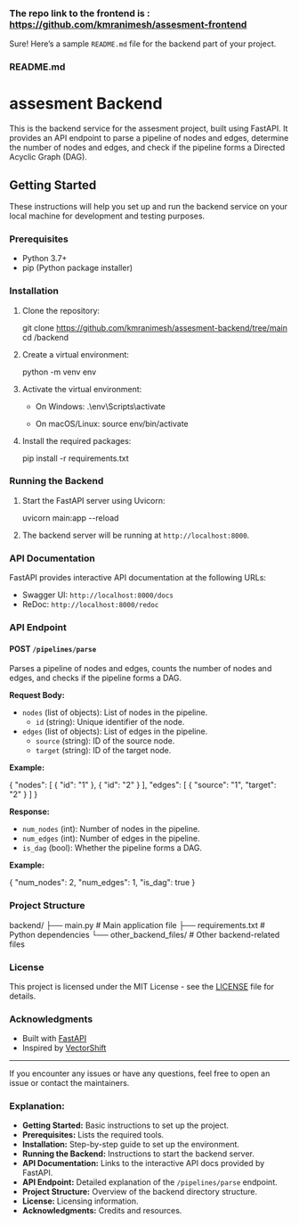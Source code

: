 ### The repo link to the frontend is : https://github.com/kmranimesh/assesment-frontend

Sure! Here’s a sample `README.md` file for the backend part of your project.

### **README.md**

# assesment Backend

This is the backend service for the assesment project, built using FastAPI. It provides an API endpoint to parse a pipeline of nodes and edges, determine the number of nodes and edges, and check if the pipeline forms a Directed Acyclic Graph (DAG).

## Getting Started

These instructions will help you set up and run the backend service on your local machine for development and testing purposes.

### Prerequisites

- Python 3.7+
- pip (Python package installer)

### Installation

1. Clone the repository:

   git clone <https://github.com/kmranimesh/assesment-backend/tree/main>
   cd <assesment>/backend

2. Create a virtual environment:

   python -m venv env

3. Activate the virtual environment:

   - On Windows:
     .\env\Scripts\activate

   - On macOS/Linux:
     source env/bin/activate

4. Install the required packages:

   pip install -r requirements.txt

### Running the Backend

1. Start the FastAPI server using Uvicorn:

   uvicorn main:app --reload

2. The backend server will be running at `http://localhost:8000`.

### API Documentation

FastAPI provides interactive API documentation at the following URLs:

- Swagger UI: `http://localhost:8000/docs`
- ReDoc: `http://localhost:8000/redoc`

### API Endpoint

#### POST `/pipelines/parse`

Parses a pipeline of nodes and edges, counts the number of nodes and edges, and checks if the pipeline forms a DAG.

**Request Body:**

- `nodes` (list of objects): List of nodes in the pipeline.
  - `id` (string): Unique identifier of the node.
- `edges` (list of objects): List of edges in the pipeline.
  - `source` (string): ID of the source node.
  - `target` (string): ID of the target node.

**Example:**

{
  "nodes": [
    { "id": "1" },
    { "id": "2" }
  ],
  "edges": [
    { "source": "1", "target": "2" }
  ]
}

**Response:**

- `num_nodes` (int): Number of nodes in the pipeline.
- `num_edges` (int): Number of edges in the pipeline.
- `is_dag` (bool): Whether the pipeline forms a DAG.

**Example:**

{
  "num_nodes": 2,
  "num_edges": 1,
  "is_dag": true
}

### Project Structure


backend/
├── main.py               # Main application file
├── requirements.txt      # Python dependencies
└── other_backend_files/  # Other backend-related files

### License

This project is licensed under the MIT License - see the [LICENSE](../LICENSE) file for details.

### Acknowledgments

- Built with [FastAPI](https://fastapi.tiangolo.com/)
- Inspired by [VectorShift](https://vectorshift.ai/)

---

If you encounter any issues or have any questions, feel free to open an issue or contact the maintainers.

### Explanation:

- **Getting Started:** Basic instructions to set up the project.
- **Prerequisites:** Lists the required tools.
- **Installation:** Step-by-step guide to set up the environment.
- **Running the Backend:** Instructions to start the backend server.
- **API Documentation:** Links to the interactive API docs provided by FastAPI.
- **API Endpoint:** Detailed explanation of the `/pipelines/parse` endpoint.
- **Project Structure:** Overview of the backend directory structure.
- **License:** Licensing information.
- **Acknowledgments:** Credits and resources.
